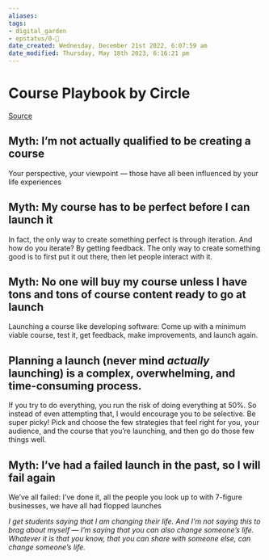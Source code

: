 ```yaml
---
aliases: 
tags: 
- digital_garden
- epstatus/0-🌰
date_created: Wednesday, December 21st 2022, 6:07:59 am
date_modified: Thursday, May 18th 2023, 6:16:21 pm
---
```

# Course Playbook by Circle

[Source](https://community.circle.so/c/playbooks/the-course-launch-confidence-playbook)

## Myth: I’m not actually qualified to be creating a course
Your perspective, your viewpoint — those have all been influenced by your life experiences

## Myth: My course has to be perfect before I can launch it
In fact, the only way to create something perfect is through iteration. And how do you iterate? By getting feedback. The only way to create something good is to first put it out there, then let people interact with it.

## Myth: No one will buy my course unless I have tons and tons of course content ready to go at launch
Launching a course like developing software: Come up with a minimum viable course, test it, get feedback, make improvements, and launch again.

## Planning a launch (never mind _actually_ launching) is a complex, overwhelming, and time-consuming process.
If you try to do everything, you run the risk of doing everything at 50%. So instead of even attempting that, I would encourage you to be selective. Be super picky! Pick and choose the few strategies that feel right for you, your audience, and the course that you’re launching, and then go do those few things well.

## Myth: I’ve had a failed launch in the past, so I will fail again

We’ve all failed: I’ve done it, all the people you look up to with 7-figure businesses, we have all had flopped launches



_I get students saying that I am changing their life. And I’m not saying this to brag about myself — I’m saying that you can also change someone’s life. Whatever it is that you know, that you can share with someone else, can change someone’s life._